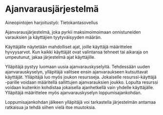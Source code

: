 # Ajanvarausjärjestelmä

Aineopintojen harjoitustyö: Tietokantasovellus

Ajanvarausjärjestelmä, joka pyrkii maksimoimoimaan onnistuneiden varauksien ja käyttäjien tyytyväisyyden määrän. 

Käyttäjälle näytetään mahdolliset ajat, joille käyttäjä määrittelee hyvyysarvot. Kun kaikki käyttäjät ovat valintansa tehneet tai aikaraja on umpeutunut, jakaa järjestelmä ajat käyttäjille.

Ylläpitäjä pystyy luomaan uusia ajanvarauskyselyitä. Tehdessään uuden ajanvarauskyselyn, ylläpitäjä valitsee ensin ajanvaraukseen kutsuttavat käyttäjät. Ylläpitäjä luo myös joukon resursseja. Jokaiselle resurssi-käyttäjä -parille voidaan määritellä sallittujen ajanvarauksien joukko. Lopulta resurssi voidaan kuitenkin kohdistaa jokaisella ajanhetkellä vain yhdelle käyttäjälle. Ylläpitäjä määrittelee myös ajanvarauskyselyn loppumisajankohdan. 

Loppumisajankohdan jälkeen ylläpitäjä voi tarkastella järjestelmän antamaa ratkaisua ja tehdä siihen vielä itse muutoksia. 
